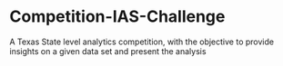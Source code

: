 # Competition-IAS-Challenge
A Texas State level analytics competition, with the objective to provide insights on a given data set and present the analysis
